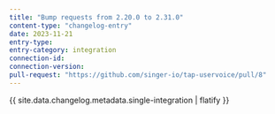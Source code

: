 ```yaml
---
title: "Bump requests from 2.20.0 to 2.31.0"
content-type: "changelog-entry"
date: 2023-11-21
entry-type: 
entry-category: integration
connection-id: 
connection-version: 
pull-request: "https://github.com/singer-io/tap-uservoice/pull/8"
---
```

{{ site.data.changelog.metadata.single-integration | flatify }}